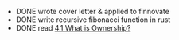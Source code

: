 - DONE wrote cover letter & applied to finnovate
- DONE write recursive fibonacci function in rust
- DONE read [4.1 What is Ownership?](https://doc.rust-lang.org/book/ch04-01-what-is-ownership.html)